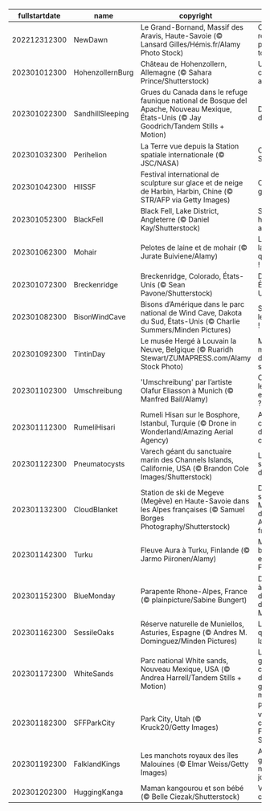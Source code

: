 |fullstartdate|name|copyright|title|image|
|--|--|--|--|--|
202212312300|NewDawn|Le Grand-Bornand, Massif des Aravis, Haute-Savoie (© Lansard Gilles/Hémis.fr/Alamy Photo Stock)|C’est reparti pour un tour|![](/fr-FR/2023/01/202212312300NewDawn.jpg)|
202301012300|HohenzollernBurg|Château de Hohenzollern, Allemagne (© Sahara Prince/Shutterstock)|Un château allemand|![](/fr-FR/2023/01/202301012300HohenzollernBurg.jpg)|
202301022300|SandhillSleeping|Grues du Canada dans le refuge faunique national de Bosque del Apache, Nouveau Mexique, États-Unis (© Jay Goodrich/Tandem Stills + Motion)|Dormir debout|![](/fr-FR/2023/01/202301022300SandhillSleeping.jpg)|
202301032300|Perihelion|La Terre vue depuis la Station spatiale internationale (© JSC/NASA)|Collé-Serré|![](/fr-FR/2023/01/202301032300Perihelion.jpg)|
202301042300|HIISSF|Festival international de sculpture sur glace et de neige de Harbin, Harbin, Chine (© STR/AFP via Getty Images)|Cité de glace|![](/fr-FR/2023/01/202301042300HIISSF.jpg)|
202301052300|BlackFell|Black Fell, Lake District, Angleterre (© Daniel Kay/Shutterstock)|Sur les hauteurs anglaises|![](/fr-FR/2023/01/202301052300BlackFell.jpg)|
202301062300|Mohair|Pelotes de laine et de mohair (© Jurate Buiviene/Alamy)|La fête de la quenouille !|![](/fr-FR/2023/01/202301062300Mohair.jpg)|
202301072300|Breckenridge|Breckenridge, Colorado, États-Unis (© Sean Pavone/Shutterstock)|Du ski aux États-Unis|![](/fr-FR/2023/01/202301072300Breckenridge.jpg)|
202301082300|BisonWindCave|Bisons d’Amérique dans le parc national de Wind Cave, Dakota du Sud, États-Unis (© Charlie Summers/Minden Pictures)|Sauvez les bisons !|![](/fr-FR/2023/01/202301082300BisonWindCave.jpg)|
202301092300|TintinDay|Le musée Hergé à Louvain la Neuve, Belgique (© Ruaridh Stewart/ZUMAPRESS.com/Alamy Stock Photo)|Mille millions de mille sabords !|![](/fr-FR/2023/01/202301092300TintinDay.jpg)|
202301102300|Umschreibung|'Umschreibung' par l’artiste Olafur Eliasson à Munich (© Manfred Bail/Alamy)|On prend les escaliers ?|![](/fr-FR/2023/01/202301102300Umschreibung.jpg)|
202301112300|RumeliHisari|Rumeli Hisarı sur le Bosphore, Istanbul, Turquie (© Drone in Wonderland/Amazing Aerial Agency)|Au carrefour des continents|![](/fr-FR/2023/01/202301112300RumeliHisari.jpg)|
202301122300|Pneumatocysts|Varech géant du sanctuaire marin des Channels Islands, Californie, USA  (© Brandon Cole Images/Shutterstock)|Le séquoia des mers|![](/fr-FR/2023/01/202301122300Pneumatocysts.jpg)|
202301132300|CloudBlanket|Station de ski de Megeve (Megève) en Haute-Savoie dans les Alpes françaises (© Samuel Borges Photography/Shutterstock)|Domaine skiable de Megève dans les Alpes françaises|![](/fr-FR/2023/01/202301132300CloudBlanket.jpg)|
202301142300|Turku|Fleuve Aura à Turku, Finlande (© Jarmo Piironen/Alamy)|Magie blanche en Finlande|![](/fr-FR/2023/01/202301142300Turku.jpg)|
202301152300|BlueMonday|Parapente Rhone-Alpes, France (© plainpicture/Sabine Bungert)|Dites-non à la déprime du Blue Monday !|![](/fr-FR/2023/01/202301152300BlueMonday.jpg)|
202301162300|SessileOaks|Réserve naturelle de Muniellos, Asturies, Espagne (© Andres M. Dominguez/Minden Pictures)|L’arbre qui cache la forêt|![](/fr-FR/2023/01/202301162300SessileOaks.jpg)|
202301172300|WhiteSands|Parc national  White sands, Nouveau Mexique, USA (© Andrea Harrell/Tandem Stills + Motion)|Le plus grand champ de dunes de gypses au monde|![](/fr-FR/2023/01/202301172300WhiteSands.jpg)|
202301182300|SFFParkCity|Park City, Utah (© Kruck20/Getty Images)|Park City, ville du célèbre Festival Sundance|![](/fr-FR/2023/01/202301182300SFFParkCity.jpg)|
202301192300|FalklandKings|Les manchots royaux des îles Malouines (© Elmar Weiss/Getty Images)|Allez les gars, c’est notre journée !|![](/fr-FR/2023/01/202301192300FalklandKings.jpg)|
202301202300|HuggingKanga|Maman kangourou et son bébé  (© Belle Ciezak/Shutterstock)|Vive les câlins !|![](/fr-FR/2023/01/202301202300HuggingKanga.jpg)|
